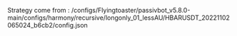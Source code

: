 Strategy come from : /configs/Flyingtoaster/passivbot_v5.8.0-main/configs/harmony/recursive/longonly_01_lessAU/HBARUSDT_20221102065024_b6cb2/config.json